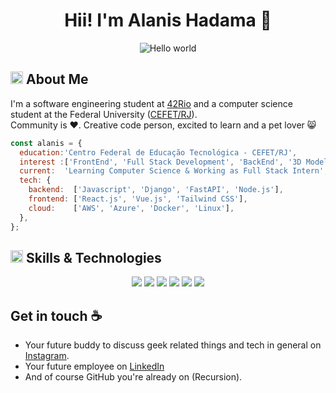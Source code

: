<div align="center">

  <h1>Hii! I'm Alanis Hadama 👋</h1>
  
</div>

<p align="center"> 
  <img src="https://github.com/hadamas/hadamas/blob/main/luffy.gif" alt="Hello world">
</p>

<h2 align="left">
  <img src="https://media2.giphy.com/media/QssGEmpkyEOhBCb7e1/giphy.gif?cid=ecf05e47a0n3gi1bfqntqmob8g9aid1oyj2wr3ds3mg700bl&rid=giphy.gif" width="20px" height="20px"> 
  About Me 
</h2>

I'm a software engineering student at [42Rio](https://42.rio/) and a computer science student at the Federal University ([CEFET/RJ](http://www.cefet-rj.br/)). </br> Community is :heart:. Creative code person, excited to learn and a pet lover 😸
```js
const alanis = {
  education:'Centro Federal de Educação Tecnológica - CEFET/RJ',
  interest :['FrontEnd', 'Full Stack Development', 'BackEnd', '3D Modeling', 'Digital Art],
  current:  'Learning Computer Science & Working as Full Stack Intern',
  tech: {
    backend:  ['Javascript', 'Django', 'FastAPI', 'Node.js'],
    frontend: ['React.js', 'Vue.js', 'Tailwind CSS'],
    cloud:    ['AWS', 'Azure', 'Docker', 'Linux'],
  },
};
```
<h2 align="left">
  <img src="https://media2.giphy.com/media/QssGEmpkyEOhBCb7e1/giphy.gif?cid=ecf05e47a0n3gi1bfqntqmob8g9aid1oyj2wr3ds3mg700bl&rid=giphy.gif" width="20px" height="20px">
  Skills & Technologies
</h2>

<div align="center">
  <img src="https://skillicons.dev/icons?i=python,c,js,html,css,vue" />
  <img src="https://skillicons.dev/icons?i=react,next,threejs,tailwind,nodejs,express" />
  <img src="https://skillicons.dev/icons?i=aws,azure,docker,github,linux" />
  <img src="https://skillicons.dev/icons?i=rabbitmq,postgresql,mysql,mongodb" />
  <img src="https://skillicons.dev/icons?i=bash,notion,vscode,blender" />
  <img src="https://skillicons.dev/icons?i=ubuntu,illustrator,vite" />
</div>

<h2>Get in touch ☕</h2>

- Your future buddy to discuss geek related things and tech in general on [Instagram](https://www.instagram.com/alanis.hadama/).
- Your future employee on [LinkedIn](https://www.linkedin.com/in/alanis-hadama/)
- And of course GitHub you're already on (Recursion).
